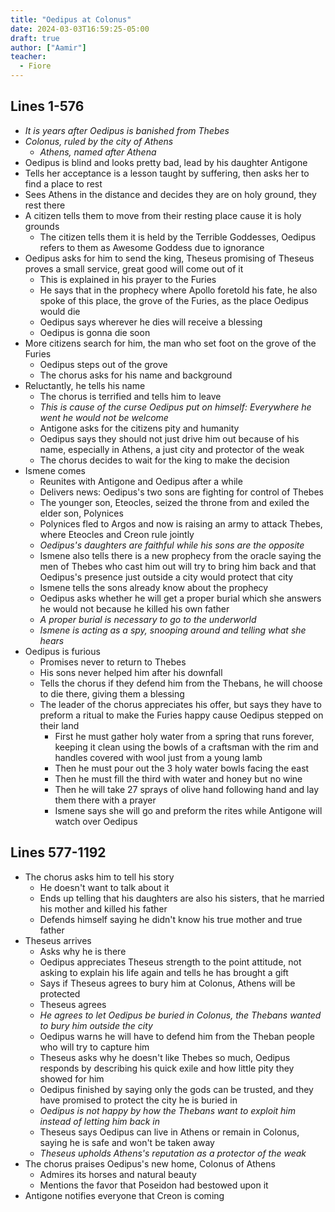 ```yaml
---
title: "Oedipus at Colonus"
date: 2024-03-03T16:59:25-05:00
draft: true
author: ["Aamir"]
teacher:
  - Fiore
---
```


## Lines 1-576

- _It is years after Oedipus is banished from Thebes_
- _Colonus, ruled by the city of Athens_
  - _Athens, named after Athena_
- Oedipus is blind and looks pretty bad, lead by his daughter Antigone
- Tells her acceptance is a lesson taught by suffering, then asks her to find a place to rest
- Sees Athens in the distance and decides they are on holy ground, they rest there
- A citizen tells them to move from their resting place cause it is holy grounds
  - The citizen tells them it is held by the Terrible Goddesses, Oedipus refers to them as Awesome Goddess due to ignorance
- Oedipus asks for him to send the king, Theseus promising of Theseus proves a small service, great good will come out of it
  - This is explained in his prayer to the Furies
  - He says that in the prophecy where Apollo foretold his fate, he also spoke of this place, the grove of the Furies, as the place Oedipus would die
  - Oedipus says wherever he dies will receive a blessing
  - Oedipus is gonna die soon
- More citizens search for him, the man who set foot on the grove of the Furies
  - Oedipus steps out of the grove
  - The chorus asks for his name and background
- Reluctantly, he tells his name
  - The chorus is terrified and tells him to leave
  - _This is cause of the curse Oedipus put on himself: Everywhere he went he would not be welcome_
  - Antigone asks for the citizens pity and humanity
  - Oedipus says they should not just drive him out because of his name, especially in Athens, a just city and protector of the weak
  - The chorus decides to wait for the king to make the decision
- Ismene comes
  - Reunites with Antigone and Oedipus after a while
  - Delivers news: Oedipus's two sons are fighting for control of Thebes
  - The younger son, Eteocles, seized the throne from and exiled the elder son, Polynices
  - Polynices fled to Argos and now is raising an army to attack Thebes, where Eteocles and Creon rule jointly
  - _Oedipus's daughters are faithful while his sons are the opposite_
  - Ismene also tells there is a new prophecy from the oracle saying the men of Thebes who cast him out will try to bring him back and that Oedipus's presence just outside a city would protect that city
  - Ismene tells the sons already know about the prophecy
  - Oedipus asks whether he will get a proper burial which she answers he would not because he killed his own father
  - _A proper burial is necessary to go to the underworld_
  - _Ismene is acting as a spy, snooping around and telling what she hears_
- Oedipus is furious
  - Promises never to return to Thebes
  - His sons never helped him after his downfall
  - Tells the chorus if they defend him from the Thebans, he will choose to die there, giving them a blessing
  - The leader of the chorus appreciates his offer, but says they have to preform a ritual to make the Furies happy cause Oedipus stepped on their land
    - First he must gather holy water from a spring that runs forever, keeping it clean using the bowls of a craftsman with the rim and handles covered with wool just from a young lamb
    - Then he must pour out the 3 holy water bowls facing the east
    - Then he must fill the third with water and honey but no wine
    - Then he will take 27 sprays of olive hand following hand and lay them there with a prayer
    - Ismene says she will go and preform the rites while Antigone will watch over Oedipus

## Lines 577-1192

- The chorus asks him to tell his story
  - He doesn't want to talk about it
  - Ends up telling that his daughters are also his sisters, that he married his mother and killed his father
  - Defends himself saying he didn't know his true mother and true father
- Theseus arrives
  - Asks why he is there
  - Oedipus appreciates Theseus strength to the point attitude, not asking to explain his life again and tells he has brought a gift
  - Says if Theseus agrees to bury him at Colonus, Athens will be protected
  - Theseus agrees
  - _He agrees to let Oedipus be buried in Colonus, the Thebans wanted to bury him outside the city_
  - Oedipus warns he will have to defend him from the Theban people who will try to capture him
  - Theseus asks why he doesn't like Thebes so much, Oedipus responds by describing his quick exile and how little pity they showed for him
  - Oedipus finished by saying only the gods can be trusted, and they have promised to protect the city he is buried in
  - _Oedipus is not happy by how the Thebans want to exploit him instead of letting him back in_
  - Theseus says Oedipus can live in Athens or remain in Colonus, saying he is safe and won't be taken away
  - _Theseus upholds Athens's reputation as a protector of the weak_
- The chorus praises Oedipus's new home, Colonus of Athens
  - Admires its horses and natural beauty
  - Mentions the favor that Poseidon had bestowed upon it
- Antigone notifies everyone that Creon is coming

